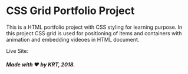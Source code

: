 # CSS Grid Portfolio Project

This is a HTML portfolio project with CSS styling for learning purpose.
In this project CSS grid is used for positioning of items and containers with animation and embedding videoes in HTML document.

Live Site:

##### Made with &hearts; by KRT, 2018.
